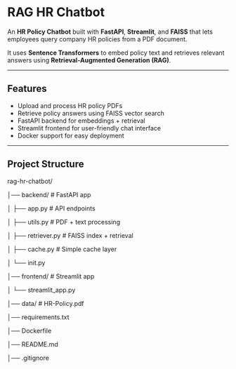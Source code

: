 # RAG HR Chatbot

An **HR Policy Chatbot** built with **FastAPI**, **Streamlit**, and **FAISS** that lets employees query company HR policies from a PDF document. 

It uses **Sentence Transformers** to embed policy text and retrieves relevant answers using **Retrieval-Augmented Generation (RAG)**.

---

## Features
- Upload and process HR policy PDFs
- Retrieve policy answers using FAISS vector search
- FastAPI backend for embeddings + retrieval
- Streamlit frontend for user-friendly chat interface
- Docker support for easy deployment

---

## Project Structure

rag-hr-chatbot/

│── backend/ # FastAPI app

│ ├── app.py # API endpoints

│ ├── utils.py # PDF + text processing

│ ├── retriever.py # FAISS index + retrieval

│ ├── cache.py # Simple cache layer

│ └── init.py


│── frontend/ # Streamlit app

│ └── streamlit_app.py


│── data/ # HR-Policy.pdf 

│── requirements.txt

│── Dockerfile

│── README.md

│── .gitignore
